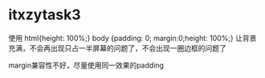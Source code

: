# itxzytask3
使用
html{height: 100%;}
body {padding: 0; margin:0;height: 100%;}
让背景充满，不会再出现只占一半屏幕的问题了，不会出现一圈边框的问题了

margin兼容性不好，尽量使用同一效果的padding
